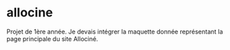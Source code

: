 # allocine

Projet de 1ère année. Je devais intégrer la maquette donnée représentant la page principale du site Allociné.
